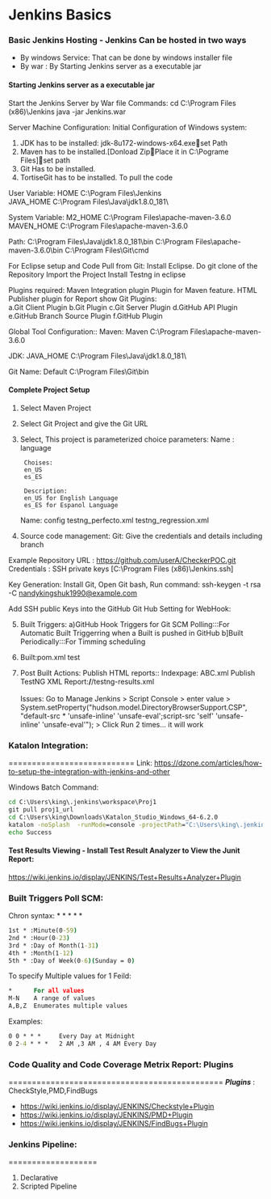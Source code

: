 # Jenkins Basics

### Basic Jenkins Hosting - Jenkins Can be hosted in two ways 

* By windows Service: That can be done by windows installer file
* By war : By Starting Jenkins server as a executable jar

#### Starting Jenkins server as a executable jar
Start the Jenkins Server by War file Commands:
cd C:\Program Files (x86)\Jenkins
java -jar Jenkins.war

Server Machine Configuration:
Initial Configuration of Windows system:
1.	JDK has to be installed: jdk-8u172-windows-x64.exeset Path
2.	Maven has to be installed.[Donload ZipPlace it in C:\Pograme Files\]set path
3.	Git Has to be installed.
4.	TortiseGit has to be installed. To pull the code

User Variable:
HOME   C:\Pogram Files\Jenkins\
JAVA_HOME C:\Program Files\Java\jdk1.8.0_181\

System Variable:
M2_HOME  C:\Program Files\apache-maven-3.6.0
MAVEN_HOME C:\Program Files\apache-maven-3.6.0

Path:
C:\Program Files\Java\jdk1.8.0_181\bin
C:\Program Files\apache-maven-3.6.0\bin
C:\Program Files\Git\cmd

For Eclipse setup and Code Pull from Git:
Install Eclipse.
Do git clone of the Repository
Import the Project
Install Testng in eclipse

Plugins required:
Maven Integration plugin Plugin for Maven feature.
HTML Publisher plugin for Report show
Git Plugins:   
a.Git Client Plugin
b.Git Plugin
c.Git Server Plugin
d.GitHub API Plugin
e.GitHub Branch Source Plugin
f.GitHub Plugin
      
Global Tool Configuration::
Maven:
Maven
C:\Program Files\apache-maven-3.6.0

JDK:
JAVA_HOME
C:\Program Files\Java\jdk1.8.0_181\

Git
Name: Default
C:\Program Files\Git\bin

#### Complete Project Setup
1. Select Maven Project
2. Select Git Project and give the Git URL
3. Select, This project is parameterized
     choice parameters:
	Name : 
		language

		Choises:
		en_US
		es_ES

		Description: 
		en_US for English Language
		es_ES for Espanol Language
		
	Name: config
		testng_perfecto.xml
		testng_regression.xml
4. Source code management:
Git: Give the credentials and details including branch

Example
Repository URL  : https://github.com/userA/CheckerPOC.git
Credentials : SSH private keys  [C:\Program Files (x86)\Jenkins\.ssh]

Key Generation:
Install Git,
Open Git bash,
Run command: ssh-keygen -t rsa -C nandykingshuk1990@example.com

Add SSH public Keys into the GitHub
Git Hub Setting for WebHook:

5. Built Triggers:
	a)GitHub Hook Triggers for Git SCM Polling:::For Automatic Built Triggerring when a Built is pushed in GitHub
	b]Built Periodically:::For Timming scheduling

6. Built:pom.xml
	test
	
7. Post Built Actions:
Publish HTML reports::
		Indexpage: ABC.xml
Publish TestNG XML Report:**/**/testng-results.xml
<br/><br/>
Issues:
Go to Manage Jenkins > Script Console > enter value > System.setProperty("hudson.model.DirectoryBrowserSupport.CSP", "default-src * 'unsafe-inline' 'unsafe-eval';script-src 'self' 'unsafe-inline' 'unsafe-eval'"); > Click Run 2 times... it will work

### Katalon Integration:
===========================
Link:
https://dzone.com/articles/how-to-setup-the-integration-with-jenkins-and-other

Windows Batch Command:
```cmd
cd C:\Users\king\.jenkins\workspace\Proj1
git pull proj1_url
cd C:\Users\king\Downloads\Katalon_Studio_Windows_64-6.2.0
katalon -noSplash  -runMode=console -projectPath="C:\Users\king\.jenkins\workspace\Proj1\abc_name.prj" -retry=0 -testSuitePath="Test Suites/%TestSuite_name%" -executionProfile="%Execution_Profile%" -browserType="%Browser%" -reportFolder="Reports\Details" -reportFileName="report" -apiKey=******************
echo Success
```

#### Test Results Viewing - Install Test Result Analyzer to View the Junit Report:
https://wiki.jenkins.io/display/JENKINS/Test+Results+Analyzer+Plugin


### Built Triggers Poll SCM:

Chron syntax: * * * * *
```cmd
1st * :Minute(0-59)
2nd * :Hour(0-23)
3rd * :Day of Month(1-31)
4th * :Month(1-12)
5th * :Day of Week(0-6)(Sunday = 0)
```
To specify Multiple values for 1 Feild:
```cmd
*      For all values
M-N    A range of values
A,B,Z  Enumerates multiple values
```

Examples:
```cmd
0 0 * * *     Every Day at Midnight
0 2-4 * * *   2 AM ,3 AM , 4 AM Every Day
```

### Code Quality and Code Coverage Metrix Report: Plugins
==============================================
***Plugins***  : CheckStyle,PMD,FindBugs

* https://wiki.jenkins.io/display/JENKINS/Checkstyle+Plugin
* https://wiki.jenkins.io/display/JENKINS/PMD+Plugin
* https://wiki.jenkins.io/display/JENKINS/FindBugs+Plugin

### Jenkins Pipeline:
===================
1. Declarative
2. Scripted Pipeline

